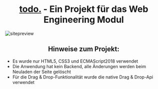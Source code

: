 <h1 align="center"> <a href="https://spacifik.de" rel="noopener">todo.</a> - Ein Projekt für das Web Engineering Modul</h1>

![sitepreview](https://user-images.githubusercontent.com/12611076/105782641-316d6f80-5f75-11eb-93da-e3df5c7aa010.gif)

<h2 align="center">Hinweise zum Projekt:</h2>

- Es wurde nur HTML5, CSS3 und ECMAScript2018 verwendet
- Die Anwendung hat kein Backend, alle Änderungen werden beim Neuladen der Seite gelöscht
- Für die Drag & Drop-Funktionalität wurde die native Drag & Drop-Api verwendet